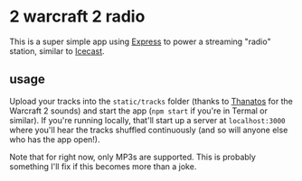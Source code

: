 # 2 warcraft 2 radio

This is a super simple app using [Express](https://expressjs.com) to power a streaming "radio" station, similar to [Icecast](https://icecast.org).

## usage

Upload your tracks into the `static/tracks` folder (thanks to [Thanatos](http://www.thanatosrealms.com/war2/alliance-sounds) for the Warcraft 2 sounds) and start the app (`npm start` if you're in Termal or similar). If you're running locally, that'll start up a server at `localhost:3000` where you'll hear the tracks shuffled continuously (and so will anyone else who has the app open!).

Note that for right now, only MP3s are supported. This is probably something I'll fix if this becomes more than a joke.
